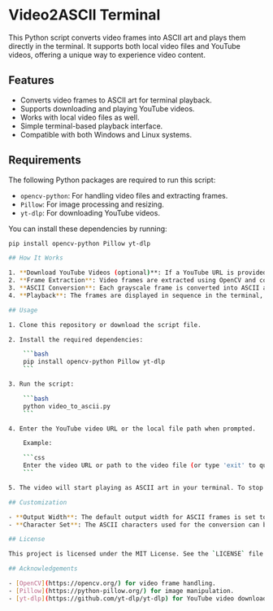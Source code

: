# Video2ASCII Terminal

This Python script converts video frames into ASCII art and plays them directly in the terminal. It supports both local video files and YouTube videos, offering a unique way to experience video content.

## Features

- Converts video frames to ASCII art for terminal playback.
- Supports downloading and playing YouTube videos.
- Works with local video files as well.
- Simple terminal-based playback interface.
- Compatible with both Windows and Linux systems.

## Requirements

The following Python packages are required to run this script:

- `opencv-python`: For handling video files and extracting frames.
- `Pillow`: For image processing and resizing.
- `yt-dlp`: For downloading YouTube videos.

You can install these dependencies by running:

```bash
pip install opencv-python Pillow yt-dlp

## How It Works

1. **Download YouTube Videos (optional)**: If a YouTube URL is provided, the video is downloaded using `yt-dlp`.
2. **Frame Extraction**: Video frames are extracted using OpenCV and converted to grayscale.
3. **ASCII Conversion**: Each grayscale frame is converted into ASCII art using a set of characters.
4. **Playback**: The frames are displayed in sequence in the terminal, simulating video playback.

## Usage

1. Clone this repository or download the script file.

2. Install the required dependencies:

    ```bash
    pip install opencv-python Pillow yt-dlp
    ```

3. Run the script:

    ```bash
    python video_to_ascii.py
    ```

4. Enter the YouTube video URL or the local file path when prompted.

    Example:

    ```css
    Enter the video URL or path to the video file (or type 'exit' to quit): https://www.youtube.com/watch?v=dQw4w9WgXcQ
    ```

5. The video will start playing as ASCII art in your terminal. To stop the playback, press `Ctrl+C`.

## Customization

- **Output Width**: The default output width for ASCII frames is set to 100 characters. You can modify the `output_width` argument in the `frame_to_ascii` function to adjust this.
- **Character Set**: The ASCII characters used for the conversion can be customized by modifying the `chars` string.

## License

This project is licensed under the MIT License. See the `LICENSE` file for more details.

## Acknowledgements

- [OpenCV](https://opencv.org/) for video frame handling.
- [Pillow](https://python-pillow.org/) for image manipulation.
- [yt-dlp](https://github.com/yt-dlp/yt-dlp) for YouTube video downloads.
